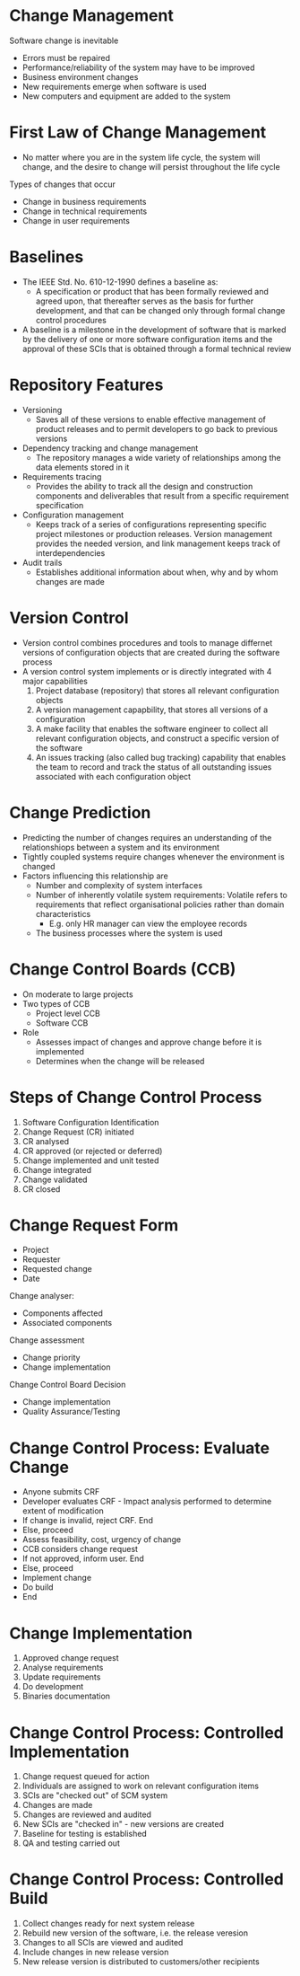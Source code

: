 # Change Management

Software change is inevitable
- Errors must be repaired
- Performance/reliability of the system may have to be improved
- Business environment changes
- New requirements emerge when software is used
- New computers and equipment are added to the system

# First Law of Change Management

- No matter where you are in the system life cycle, the system will change, and the desire to change will persist throughout the life cycle

Types of changes that occur
- Change in business requirements
- Change in technical requirements
- Change in user requirements

# Baselines

- The IEEE Std. No. 610-12-1990 defines a baseline as:
    - A specification or product that has been formally reviewed and agreed upon, that thereafter serves as the basis for further development, and that can be changed only through formal change control procedures
- A baseline is a milestone in the development of software that is marked by the delivery of one or more software configuration items and the approval of these SCIs that is obtained through a formal technical review

# Repository Features

- Versioning
    - Saves all of these versions to enable effective management of product releases and to permit developers to go back to previous versions
- Dependency tracking and change management
    - The repository manages a wide variety of relationships among the data elements stored in it
- Requirements tracing
    - Provides the ability to track all the design and construction components and deliverables that result from a specific requirement specification
- Configuration management
    - Keeps track of a series of configurations representing specific project milestones or production releases. Version management provides the needed version, and link management keeps track of interdependencies
- Audit trails
    - Establishes additional information about when, why and by whom changes are made

# Version Control

- Version control combines procedures and tools to manage differnet versions of configuration objects that are created during the software process
- A version control system implements or is directly integrated with 4 major capabilities
    1. Project database (repository) that stores all relevant configuration objects
    2. A version management capapbility, that stores all versions of a configuration
    3. A make facility that enables the software engineer to collect all relevant configuration objects, and construct a specific version of the software
    4. An issues tracking (also called bug tracking) capability that enables the team to record and track the status of all outstanding issues associated with each configuration object

# Change Prediction

- Predicting the number of changes requires an understanding of the relationshiops between a system and its environment
- Tightly coupled systems require changes whenever the environment is changed
- Factors influencing this relationship are
    - Number and complexity of system interfaces
    - Number of inherently volatile system requirements: Volatile refers to requirements that reflect organisational policies rather than domain characteristics
        - E.g. only HR manager can view the employee records
    - The business processes where the system is used

# Change Control Boards (CCB)

- On moderate to large projects
- Two types of CCB
    - Project level CCB
    - Software CCB
- Role
    - Assesses impact of changes and approve change before it is implemented
    - Determines when the change will be released

# Steps of Change Control Process

1. Software Configuration Identification
2. Change Request (CR) initiated
3. CR analysed
4. CR approved (or rejected or deferred)
5. Change implemented and unit tested
6. Change integrated
7. Change validated
8. CR closed

# Change Request Form

- Project
- Requester
- Requested change
- Date

Change analyser:
- Components affected
- Associated components

Change assessment
- Change priority
- Change implementation

Change Control Board Decision
- Change implementation
- Quality Assurance/Testing

# Change Control Process: Evaluate Change

- Anyone submits CRF
- Developer evaluates CRF - Impact analysis performed to determine extent of modification
- If change is invalid, reject CRF. End
- Else, proceed
- Assess feasibility, cost, urgency of change
- CCB considers change request
- If not approved, inform user. End
- Else, proceed
- Implement change
- Do build
- End

# Change Implementation

1. Approved change request
2. Analyse requirements
3. Update requirements
4. Do development
5. Binaries documentation

# Change Control Process: Controlled Implementation

1. Change request queued for action
2. Individuals are assigned to work on relevant configuration items
3. SCIs are "checked out" of SCM system
4. Changes are made
5. Changes are reviewed and audited
6. New SCIs are "checked in" - new versions are created
7. Baseline for testing is established
8. QA and testing carried out

# Change Control Process: Controlled Build

1. Collect changes ready for next system release
2. Rebuild new version of the software, i.e. the release veresion
3. Changes to all SCIs are viewed and audited
4. Include changes in new release version
5. New release version is distributed to customers/other recipients